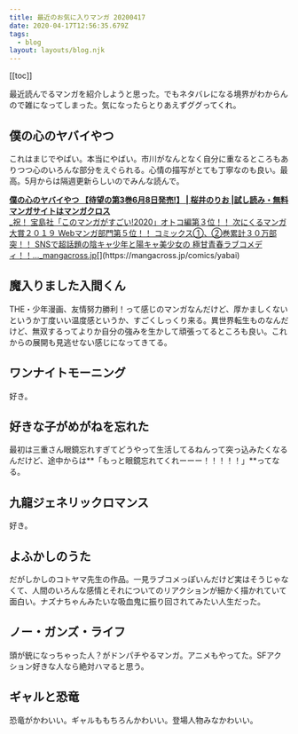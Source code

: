 ```yaml
---
title: 最近のお気に入りマンガ 20200417
date: 2020-04-17T12:56:35.679Z
tags:
  - blog
layout: layouts/blog.njk
---
```


[[toc]]

最近読んでるマンガを紹介しようと思った。でもネタバレになる境界がわからんので雑になってしまった。気になったらとりあえずググってくれ。

## 僕の心のヤバイやつ

これはまじでやばい。本当にやばい。市川がなんとなく自分に重なるところもありつつ心のいろんな部分をえぐられる。心情の描写がとても丁寧なのも良い。最高。5月からは隔週更新らしいのでみんな読んで。

[**僕の心のヤバイやつ 【待望の第3巻6月8日発売!】 | 桜井のりお |試し読み・無料マンガサイトはマンガクロス**  
\_祝！ 宝島社「このマンガがすごい!2020」オトコ編第３位！！ 次にくるマンガ大賞２０１９ Webマンガ部門第５位！！ コミックス①、②巻累計３０万部突！！ SNSで超話題の陰キャ少年と陽キャ美少女の 極甘青春ラブコメディ！！…\_mangacross.jp](https://mangacross.jp/comics/yabai "https://mangacross.jp/comics/yabai")[](https://mangacross.jp/comics/yabai)

## 魔入りました入間くん

THE・少年漫画、友情努力勝利！って感じのマンガなんだけど、厚かましくないというか丁度いい温度感というか、すごくしっくり来る。異世界転生ものなんだけど、無双するってよりか自分の強みを生かして頑張ってるところも良い。これからの展開も見逃せない感じになってきてる。

## ワンナイトモーニング

好き。

## 好きな子がめがねを忘れた

最初は三重さん眼鏡忘れすぎてどうやって生活してるねんって突っ込みたくなるんだけど、途中からは**「もっと眼鏡忘れてくれーーー！！！！！」**ってなる。

## 九龍ジェネリックロマンス

好き。

## よふかしのうた

だがしかしのコトヤマ先生の作品。一見ラブコメっぽいんだけど実はそうじゃなくて、人間のいろんな感情とそれについてのリアクションが細かく描かれていて面白い。ナズナちゃんみたいな吸血鬼に振り回されてみたい人生だった。

## ノー・ガンズ・ライフ

頭が銃になっちゃった人？がドンパチやるマンガ。アニメもやってた。SFアクション好きな人なら絶対ハマると思う。

## ギャルと恐竜

恐竜がかわいい。ギャルももちろんかわいい。登場人物みなかわいい。
